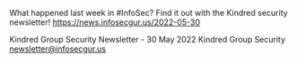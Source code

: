 What happened last week in #InfoSec? Find it out with the Kindred security newsletter!
https://news.infosecgur.us/2022-05-30

Kindred Group Security Newsletter - 30 May 2022
Kindred Group Security
newsletter@infosecgur.us
 
